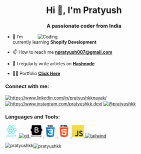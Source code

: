 <h1 align="center">Hi 👋, I'm Pratyush</h1>
<h3 align="center">A passionate coder from India</h3>

<img align="right" alt="Coding" width="400" src="https://media4.giphy.com/media/TilmLMmWrRYYHjLfub/giphy.gif?cid=ecf05e477q4b93kjj5jt8ev8a6vs96s6478yp5ezwvesvbaa&rid=giphy.gif&ct=g">

- 🌱 I’m currently learning **Shopify Development**

- 📫 How to reach me **npratyush007@gmail.com**
- 📝 I regularly write articles on **[Hashnode](https://pratyushkk.hashnode.dev/)**
- 👨‍💻 Portfolio **[Click Here](https://pratyushkk.in/)**
<h3 align="left">Connect with me:</h3>
<p align="left">
<a href="https://www.linkedin.com/in/pratyushkknayak/" target="blank"><img align="center" src="https://raw.githubusercontent.com/rahuldkjain/github-profile-readme-generator/master/src/images/icons/Social/linked-in-alt.svg" alt="https://www.linkedin.com/in/pratyushkknayak/" height="30" width="40" /></a>
<a href="https://www.instagram.com/pratyushkk.dev/" target="blank"><img align="center" src="https://raw.githubusercontent.com/rahuldkjain/github-profile-readme-generator/master/src/images/icons/Social/instagram.svg" alt="https://www.instagram.com/pratyushkk.dev/" height="30" width="40" /></a>
<a href="https://pratyushkk.hashnode.dev/" target="blank"><img align="center" src="https://raw.githubusercontent.com/rahuldkjain/github-profile-readme-generator/master/src/images/icons/Social/hashnode.svg" alt="@pratyushkk" height="30" width="40" /></a>
</p>

<h3 align="left">Languages and Tools:</h3>
<p align="left">
<a href="https://reactjs.org/" target="_blank" rel="noreferrer"> <img src="https://raw.githubusercontent.com/devicons/devicon/master/icons/react/react-original-wordmark.svg" alt="react" width="40" height="40"/> </a> <a href="https://git-scm.com/" target="_blank" rel="noreferrer"> <img src="https://www.vectorlogo.zone/logos/git-scm/git-scm-icon.svg" alt="git" width="40" height="40"/> </a> <a href="https://getbootstrap.com" target="_blank" rel="noreferrer"> <img src="https://raw.githubusercontent.com/devicons/devicon/master/icons/bootstrap/bootstrap-plain-wordmark.svg" alt="bootstrap" width="40" height="40"/> </a> <a href="https://www.w3schools.com/css/" target="_blank" rel="noreferrer"> <img src="https://raw.githubusercontent.com/devicons/devicon/master/icons/css3/css3-original-wordmark.svg" alt="css3" width="40" height="40"/> </a> <a href="https://www.w3.org/html/" target="_blank" rel="noreferrer"> <img src="https://raw.githubusercontent.com/devicons/devicon/master/icons/html5/html5-original-wordmark.svg" alt="html5" width="40" height="40"/> </a> <a href="https://developer.mozilla.org/en-US/docs/Web/JavaScript" target="_blank" rel="noreferrer"> <img src="https://raw.githubusercontent.com/devicons/devicon/master/icons/javascript/javascript-original.svg" alt="javascript" width="40" height="40"/> </a> <a href="https://tailwindcss.com/" target="_blank" rel="noreferrer"> <img src="https://www.vectorlogo.zone/logos/tailwindcss/tailwindcss-icon.svg" alt="tailwind" width="40" height="40"/> </a> </p>



<p><img align="left" src="https://github-readme-stats.vercel.app/api/top-langs?username=pratyushkk&show_icons=true&locale=en&layout=compact" alt="pratyushkk" /></p>



<p><img align="center" src="https://github-readme-streak-stats.herokuapp.com/?user=pratyushkk&" alt="pratyushkk" /></p>

